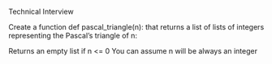 Technical Interview

Create a function def pascal_triangle(n): that returns a list of lists of integers representing the Pascal’s triangle of n:

Returns an empty list if n <= 0
You can assume n will be always an integer

